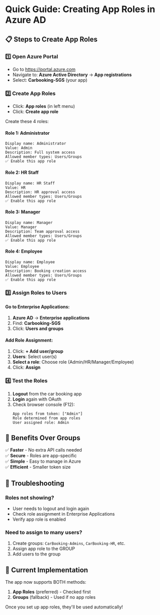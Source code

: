 # Quick Guide: Creating App Roles in Azure AD

## 📋 Steps to Create App Roles

### 1️⃣ Open Azure Portal
- Go to https://portal.azure.com
- Navigate to: **Azure Active Directory** → **App registrations**
- Select: **Carbooking-SGS** (your app)

### 2️⃣ Create App Roles
- Click: **App roles** (in left menu)
- Click: **Create app role**

Create these 4 roles:

#### Role 1: Administrator
```
Display name: Administrator
Value: Admin
Description: Full system access
Allowed member types: Users/Groups
✅ Enable this app role
```

#### Role 2: HR Staff
```
Display name: HR Staff  
Value: HR
Description: HR approval access
Allowed member types: Users/Groups
✅ Enable this app role
```

#### Role 3: Manager
```
Display name: Manager
Value: Manager
Description: Team approval access
Allowed member types: Users/Groups
✅ Enable this app role
```

#### Role 4: Employee
```
Display name: Employee
Value: Employee
Description: Booking creation access
Allowed member types: Users/Groups
✅ Enable this app role
```

### 3️⃣ Assign Roles to Users

#### Go to Enterprise Applications:
1. **Azure AD** → **Enterprise applications**
2. Find: **Carbooking-SGS**
3. Click: **Users and groups**

#### Add Role Assignment:
1. Click: **+ Add user/group**
2. **Users**: Select user(s)
3. **Select a role**: Choose role (Admin/HR/Manager/Employee)
4. Click: **Assign**

### 4️⃣ Test the Roles

1. **Logout** from the car booking app
2. **Login** again with OAuth
3. Check browser console (F12):
   ```
   App roles from token: ["Admin"]
   Role determined from app roles
   User assigned role: Admin
   ```

## 🎯 Benefits Over Groups

✅ **Faster** - No extra API calls needed  
✅ **Secure** - Roles are app-specific  
✅ **Simple** - Easy to manage in Azure  
✅ **Efficient** - Smaller token size  

## 🔧 Troubleshooting

### Roles not showing?
- User needs to logout and login again
- Check role assignment in Enterprise Applications
- Verify app role is enabled

### Need to assign to many users?
1. Create groups: `CarBooking-Admins`, `CarBooking-HR`, etc.
2. Assign app role to the GROUP
3. Add users to the group

## 📝 Current Implementation

The app now supports BOTH methods:
1. **App Roles** (preferred) - Checked first
2. **Groups** (fallback) - Used if no app roles

Once you set up app roles, they'll be used automatically!